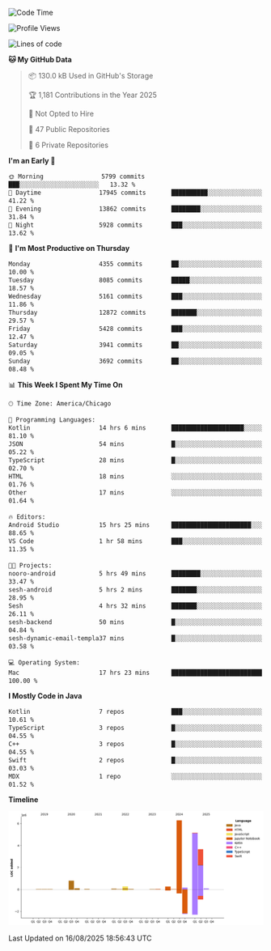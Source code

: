 <!--START_SECTION:waka-->
![Code Time](http://img.shields.io/badge/Code%20Time-1%2C426%20hrs%2013%20mins-blue)

![Profile Views](http://img.shields.io/badge/Profile%20Views-1-blue)

![Lines of code](https://img.shields.io/badge/From%20Hello%20World%20I%27ve%20Written-16.9%20million%20lines%20of%20code-blue)

**🐱 My GitHub Data** 

> 📦 130.0 kB Used in GitHub's Storage 
 > 
> 🏆 1,181 Contributions in the Year 2025
 > 
> 🚫 Not Opted to Hire
 > 
> 📜 47 Public Repositories 
 > 
> 🔑 6 Private Repositories 
 > 
**I'm an Early 🐤** 

```text
🌞 Morning                5799 commits        ███░░░░░░░░░░░░░░░░░░░░░░   13.32 % 
🌆 Daytime                17945 commits       ██████████░░░░░░░░░░░░░░░   41.22 % 
🌃 Evening                13862 commits       ████████░░░░░░░░░░░░░░░░░   31.84 % 
🌙 Night                  5928 commits        ███░░░░░░░░░░░░░░░░░░░░░░   13.62 % 
```
📅 **I'm Most Productive on Thursday** 

```text
Monday                   4355 commits        ██░░░░░░░░░░░░░░░░░░░░░░░   10.00 % 
Tuesday                  8085 commits        █████░░░░░░░░░░░░░░░░░░░░   18.57 % 
Wednesday                5161 commits        ███░░░░░░░░░░░░░░░░░░░░░░   11.86 % 
Thursday                 12872 commits       ███████░░░░░░░░░░░░░░░░░░   29.57 % 
Friday                   5428 commits        ███░░░░░░░░░░░░░░░░░░░░░░   12.47 % 
Saturday                 3941 commits        ██░░░░░░░░░░░░░░░░░░░░░░░   09.05 % 
Sunday                   3692 commits        ██░░░░░░░░░░░░░░░░░░░░░░░   08.48 % 
```


📊 **This Week I Spent My Time On** 

```text
🕑︎ Time Zone: America/Chicago

💬 Programming Languages: 
Kotlin                   14 hrs 6 mins       ████████████████████░░░░░   81.10 % 
JSON                     54 mins             █░░░░░░░░░░░░░░░░░░░░░░░░   05.22 % 
TypeScript               28 mins             █░░░░░░░░░░░░░░░░░░░░░░░░   02.70 % 
HTML                     18 mins             ░░░░░░░░░░░░░░░░░░░░░░░░░   01.76 % 
Other                    17 mins             ░░░░░░░░░░░░░░░░░░░░░░░░░   01.64 % 

🔥 Editors: 
Android Studio           15 hrs 25 mins      ██████████████████████░░░   88.65 % 
VS Code                  1 hr 58 mins        ███░░░░░░░░░░░░░░░░░░░░░░   11.35 % 

🐱‍💻 Projects: 
nooro-android            5 hrs 49 mins       ████████░░░░░░░░░░░░░░░░░   33.47 % 
sesh-android             5 hrs 2 mins        ███████░░░░░░░░░░░░░░░░░░   28.95 % 
Sesh                     4 hrs 32 mins       ███████░░░░░░░░░░░░░░░░░░   26.11 % 
sesh-backend             50 mins             █░░░░░░░░░░░░░░░░░░░░░░░░   04.84 % 
sesh-dynamic-email-templa37 mins             █░░░░░░░░░░░░░░░░░░░░░░░░   03.58 % 

💻 Operating System: 
Mac                      17 hrs 23 mins      █████████████████████████   100.00 % 
```

**I Mostly Code in Java** 

```text
Kotlin                   7 repos             ███░░░░░░░░░░░░░░░░░░░░░░   10.61 % 
TypeScript               3 repos             █░░░░░░░░░░░░░░░░░░░░░░░░   04.55 % 
C++                      3 repos             █░░░░░░░░░░░░░░░░░░░░░░░░   04.55 % 
Swift                    2 repos             █░░░░░░░░░░░░░░░░░░░░░░░░   03.03 % 
MDX                      1 repo              ░░░░░░░░░░░░░░░░░░░░░░░░░   01.52 % 
```



**Timeline**

![Lines of Code chart](https://raw.githubusercontent.com/phanijsp/phanijsp/main/assets/bar_graph.png)


 Last Updated on 16/08/2025 18:56:43 UTC
<!--END_SECTION:waka-->
